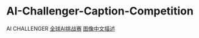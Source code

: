 # AI-Challenger-Caption-Competition
AI CHALLENGER [全球AI挑战赛](https://challenger.ai/) [图像中文描述](https://challenger.ai/competition/caption)
